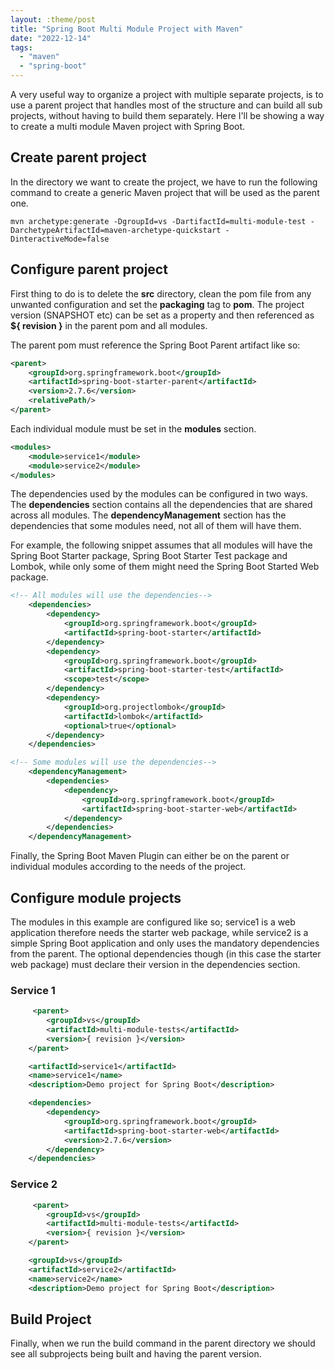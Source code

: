 ```yaml
---
layout: :theme/post
title: "Spring Boot Multi Module Project with Maven"
date: "2022-12-14"
tags: 
  - "maven"
  - "spring-boot"
---
```


A very useful way to organize a project with multiple separate projects, is to use a parent project that handles most of the structure and can build all sub projects, without having to build them separately. Here I'll be showing a way to create a multi module Maven project with Spring Boot.

## Create parent project

In the directory we want to create the project, we have to run the following command to create a generic Maven project that will be used as the parent one.

```text
mvn archetype:generate -DgroupId=vs -DartifactId=multi-module-test -DarchetypeArtifactId=maven-archetype-quickstart -DinteractiveMode=false
```

## Configure parent project

First thing to do is to delete the **src** directory, clean the pom file from any unwanted configuration and set the **packaging** tag to **pom**. The project version (SNAPSHOT etc) can be set as a **<revision>** property and then referenced as **${ revision }** in the parent pom and all modules.

The parent pom must reference the Spring Boot Parent artifact like so:

```xml
<parent>
    <groupId>org.springframework.boot</groupId>
    <artifactId>spring-boot-starter-parent</artifactId>
    <version>2.7.6</version>
    <relativePath/>
</parent>
```

Each individual module must be set in the **modules** section.

```xml
<modules>
    <module>service1</module>
    <module>service2</module>
</modules>
```

The dependencies used by the modules can be configured in two ways. The **dependencies** section contains all the dependencies that are shared across all modules. The **dependencyManagement** section has the dependencies that some modules need, not all of them will have them.

For example, the following snippet assumes that all modules will have the Spring Boot Starter package, Spring Boot Starter Test package and Lombok, while only some of them might need the Spring Boot Started Web package.

```xml
<!-- All modules will use the dependencies-->
    <dependencies>
        <dependency>
            <groupId>org.springframework.boot</groupId>
            <artifactId>spring-boot-starter</artifactId>
        </dependency>
        <dependency>
            <groupId>org.springframework.boot</groupId>
            <artifactId>spring-boot-starter-test</artifactId>
            <scope>test</scope>
        </dependency>
        <dependency>
            <groupId>org.projectlombok</groupId>
            <artifactId>lombok</artifactId>
            <optional>true</optional>
        </dependency>
    </dependencies>

<!-- Some modules will use the dependencies-->
    <dependencyManagement>
        <dependencies>
            <dependency>
                <groupId>org.springframework.boot</groupId>
                <artifactId>spring-boot-starter-web</artifactId>
            </dependency>
        </dependencies>
    </dependencyManagement>
```

Finally, the Spring Boot Maven Plugin can either be on the parent or individual modules according to the needs of the project.

## Configure module projects

The modules in this example are configured like so; service1 is a web application therefore needs the starter web package, while service2 is a simple Spring Boot application and only uses the mandatory dependencies from the parent. The optional dependencies though (in this case the starter web package) must declare their version in the dependencies section.

### Service 1

```xml
     <parent>
		<groupId>vs</groupId>
		<artifactId>multi-module-tests</artifactId>
		<version>{ revision }</version>
	</parent>

	<artifactId>service1</artifactId>
	<name>service1</name>
	<description>Demo project for Spring Boot</description>

	<dependencies>
		<dependency>
			<groupId>org.springframework.boot</groupId>
			<artifactId>spring-boot-starter-web</artifactId>
			<version>2.7.6</version>
		</dependency>
	</dependencies>
```

### Service 2

```xml
     <parent>
		<groupId>vs</groupId>
		<artifactId>multi-module-tests</artifactId>
		<version>{ revision }</version>
	</parent>

	<groupId>vs</groupId>
	<artifactId>service2</artifactId>
	<name>service2</name>
	<description>Demo project for Spring Boot</description>
```

## Build Project

Finally, when we run the build command in the parent directory we should see all subprojects being built and having the parent version.
